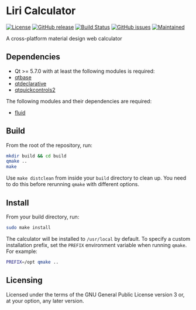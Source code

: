 Liri Calculator
===============

[![License](https://img.shields.io/badge/license-GPLv3.0-blue.svg)](https://www.gnu.org/licenses/gpl-3.0.html)
[![GitHub release](https://img.shields.io/github/release/lirios/calculator.svg)](https://github.com/lirios/calculator)
[![Build Status](https://travis-ci.org/lirios/calculator.svg?branch=master)](https://travis-ci.org/lirios/calculator)
[![GitHub issues](https://img.shields.io/github/issues/lirios/calculator.svg)](https://github.com/lirios/calculator/issues)
[![Maintained](https://img.shields.io/maintenance/yes/2016.svg)](https://github.com/lirios/calculator/commits/develop)

A cross-platform material design web calculator

## Dependencies
* Qt >= 5.7.0 with at least the following modules is required:
 * [qtbase](http://code.qt.io/cgit/qt/qtbase.git)
 * [qtdeclarative](http://code.qt.io/cgit/qt/qtdeclarative.git)
 * [qtquickcontrols2](http://code.qt.io/cgit/qt/qtquickcontrols2.git)

The following modules and their dependencies are required:
* [fluid](https://github.com/lirios/fluid)

## Build

From the root of the repository, run:
```sh
mkdir build && cd build
qmake ..
make
```

Use `make distclean` from inside your `build` directory to clean up.
You need to do this before rerunning `qmake` with different options.

## Install

From your build directory, run:
```sh
sudo make install
```
The calculator will be installed to `/usr/local` by default. To specify a custom installation prefix,
set the `PREFIX` environment variable when running `qmake`. For example:
```sh
PREFIX=/opt qmake ..
```

## Licensing
Licensed under the terms of the GNU General Public License version 3 or, at your option, any later version.
